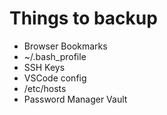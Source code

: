 # Things to backup
- Browser Bookmarks
- ~/.bash_profile
- SSH Keys
- VSCode config
- /etc/hosts
- Password Manager Vault
